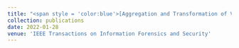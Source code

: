 ```yaml
---
title: "<span style = 'color:blue'>[Aggregation and Transformation of Vector-Valued Messages in the Shuffle Model of Differential Privacy]</span>(https://ieeexplore.ieee.org/document/9696239) <span style = 'color:green'>[[Download PDF]]</span>(/files/TIFS3147643.pdf)"
collection: publications
date: 2022-01-28
venue: 'IEEE Transactions on Information Forensics and Security'
---
```

